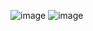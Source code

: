 ![image](https://user-images.githubusercontent.com/59621706/219569319-bbdd3ae7-c2b6-4eea-b8ac-fb4994090fd0.png)
![image](https://user-images.githubusercontent.com/59621706/219569354-a94b24b4-5d98-462a-84f9-6acd1c30135f.png)

